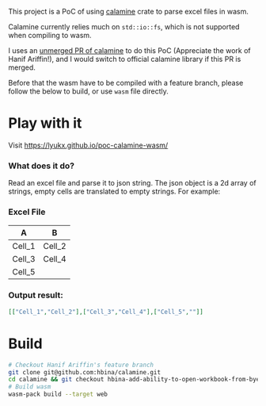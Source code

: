 This project is a PoC of using [calamine](https://docs.rs/calamine/latest/calamine/) crate to parse excel files in wasm.

Calamine currently relies much on `std::io::fs`, which is not supported when compiling to wasm.

I uses an [unmerged PR of calamine](https://github.com/tafia/calamine/pull/256) to do this PoC (Appreciate the work of Hanif Ariffin!), and I would switch to official calamine library if this PR is merged.

Before that the wasm have to be compiled with a feature branch, please follow the below to build, or use `wasm` file directly.

# Play with it
Visit https://lyukx.github.io/poc-calamine-wasm/
### What does it do?
Read an excel file and parse it to json string. The json object is a 2d array of strings, empty cells are translated to empty strings.
For example:
### Excel File
|   A    |   B    |
|  ----  |  ----  |
| Cell_1 | Cell_2 |
| Cell_3 | Cell_4 |
| Cell_5 |        |

### Output result:
```json
[["Cell_1","Cell_2"],["Cell_3","Cell_4"],["Cell_5",""]]
```

# Build
```bash
# Checkout Hanif Ariffin's feature branch
git clone git@github.com:hbina/calamine.git
cd calamine && git checkout hbina-add-ability-to-open-workbook-from-byes && cd ..
# Build wasm
wasm-pack build --target web
```
